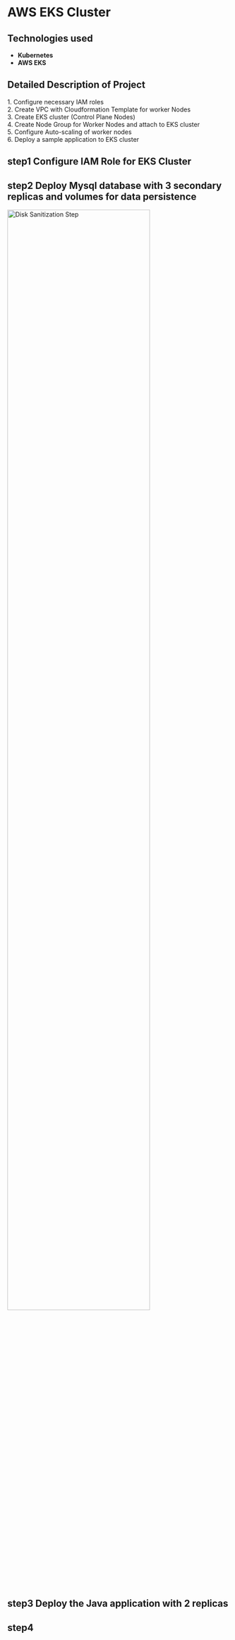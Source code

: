 <h1>AWS EKS Cluster</h1>
<h2>Technologies used</h2>

- <b>Kubernetes</b> 
- <b>AWS EKS</b>




<h2>Detailed Description of Project </h2>
1. Configure necessary IAM roles<br/>
2. Create VPC with Cloudformation Template for worker Nodes<br/>
3. Create EKS cluster (Control Plane Nodes)<br/>
4. Create Node Group for Worker Nodes and attach to EKS cluster<br/>
5. Configure Auto-scaling of worker nodes<br/>
6. Deploy a sample application to EKS cluster<br/>





   <p align="">
   <h2>step1    Configure IAM Role for EKS Cluster</h2>

 


   <h2>step2  Deploy Mysql database with 3 secondary replicas and volumes for data persistence</h2>
  

   <img src='./is/a3.png' height="80%" width="80%" alt="Disk Sanitization Step">



   
  

   

   <h2>step3   Deploy the Java application with 2 replicas</h2>

 
   
   

   <h2>step4</h2>
 
     

</p>
